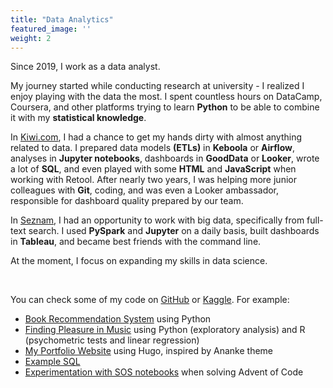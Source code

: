 ```yaml
---
title: "Data Analytics"
featured_image: ''
weight: 2
---
```


Since 2019, I work as a data analyst.

My journey started while conducting research at university - I realized I enjoy playing with the data the most. I spent countless hours on DataCamp, Coursera, and other platforms trying to learn **Python** to be able to combine it with my **statistical knowledge**. 

In [Kiwi.com](https://www.kiwi.com/en/pages/content/about), I had a chance to get my hands dirty with almost anything related to data. I prepared data models **(ETLs)** in **Keboola** or **Airflow**, analyses in **Jupyter notebooks**, dashboards in **GoodData** or **Looker**, wrote a lot of **SQL**, and even played with some **HTML** and **JavaScript** when working with Retool. After nearly two years, I was helping more junior colleagues with **Git**, coding, and was even a Looker ambassador, responsible for dashboard quality prepared by our team.

In [Seznam](https://o.seznam.cz/en/about-us/), I had an opportunity to work with big data, specifically from full-text search. I used **PySpark** and **Jupyter** on a daily basis, built dashboards in **Tableau**, and became best friends with the command line.

At the moment, I focus on expanding my skills in data science.

&nbsp;

You can check some of my code on [GitHub](https://github.com/renehlavova) or [Kaggle](https://www.kaggle.com/renehlavova). For example:
* [Book Recommendation System](https://www.kaggle.com/renehlavova/recommender-system-for-books) using Python
* [Finding Pleasure in Music](https://github.com/renehlavova/projects/tree/main/finding-pleasure-in-music) using Python (exploratory analysis) and R (psychometric tests and linear regression)
* [My Portfolio Website](https://github.com/renehlavova/renehlavova) using Hugo, inspired by Ananke theme
* [Example SQL](https://github.com/renehlavova/knowledge-base/tree/main/sql/dtse)
* [Experimentation with SOS notebooks](https://github.com/renehlavova/projects/blob/main/advent-of-code/2020/day1_day2_sos_notebook.ipynb) when solving Advent of Code